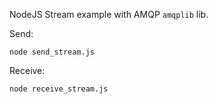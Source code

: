 NodeJS Stream example with AMQP `amqplib` lib.

Send:
```
node send_stream.js 
```

Receive:
```
node receive_stream.js
```
